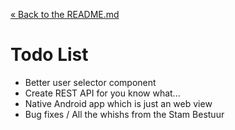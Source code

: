 [&laquo; Back to the README.md](../README.md)

# Todo List
- Better user selector component
- Create REST API for you know what...
- Native Android app which is just an web view
- Bug fixes / All the whishs from the Stam Bestuur
